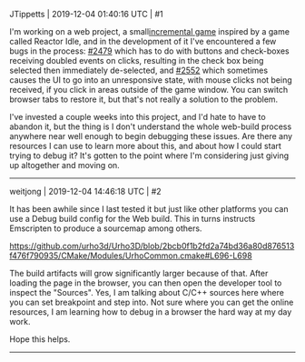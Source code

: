 JTippetts | 2019-12-04 01:40:16 UTC | #1

I'm working on a web project, a small[incremental game](https://jtippetts.github.io/GoldRush.html) inspired by a game called Reactor Idle, and in the development of it I've encountered a few bugs in the process: [#2479](https://github.com/urho3d/Urho3D/issues/2479) which has to do with buttons and check-boxes receiving doubled events on clicks, resulting in the check box being selected then immediately de-selected, and [#2552](https://github.com/urho3d/Urho3D/issues/2552) which sometimes causes the UI to go into an unresponsive state, with mouse clicks not being received, if you click in areas outside of the game window. You can switch browser tabs to restore it, but that's not really a solution to the problem.

I've invested a couple weeks into this project, and I'd hate to have to abandon it, but the thing is I don't understand the whole web-build process anywhere near well enough to begin debugging these issues. Are there any resources I can use to learn more about this, and about how I could start trying to debug it? It's gotten to the point where I'm considering just giving up altogether and moving on.

-------------------------

weitjong | 2019-12-04 14:46:18 UTC | #2

It has been awhile since I last tested it but just like other platforms you can use a Debug build config for the Web build. This in turns instructs Emscripten to produce a sourcemap among others.

https://github.com/urho3d/Urho3D/blob/2bcb0f1b2fd2a74bd36a80d876513f476f790935/CMake/Modules/UrhoCommon.cmake#L696-L698

The build artifacts will grow significantly larger because of that. After loading the page in the browser, you can then open the developer tool to inspect the "Sources". Yes, I am talking about C/C++ sources here where you can set breakpoint and step into. Not sure where you can get the online resources, I am learning how to debug in a browser the hard way at my day work.

Hope this helps.

-------------------------

